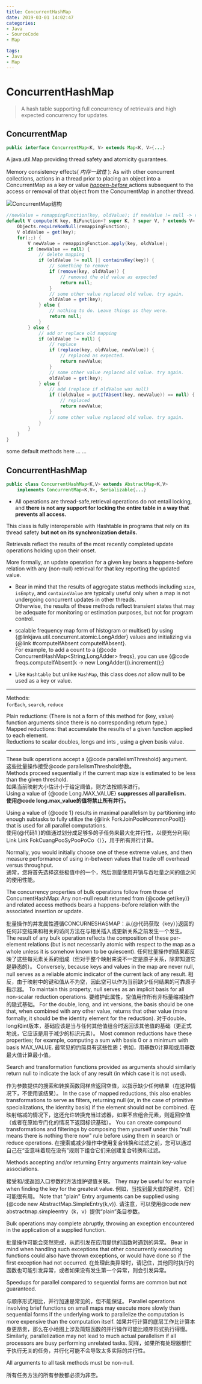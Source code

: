 ```yaml
---
title: ConcurrentHashMap
date: 2019-03-01 14:02:47
categories:
- Java
- SourceCode
- Map

tags:
- Java
- Map
---
```

# ConcurrentHashMap
>A hash table supporting full concurrency of retrievals and high expected concurrency for updates.

<!-- more -->
## ConcurrentMap

```java
public interface ConcurrentMap<K, V> extends Map<K, V>{...}
```

A java.util.Map providing thread safety and atomicity guarantees.<!-- 线程安全，原子性操作 -->   

Memory consistency effects( *内存一致性* ): As with other concurrent collections, actions in a thread prior to placing an object into a ConcurrentMap as a key or value [ *happen-before* ]() actions subsequent to the access or removal of that object from the  ConcurrentMap in another thread.     
<!-- 与其他并发集合一样，在将对象放入ConcurrentMap作为键或值之前的线程中的操作发生在从另一个线程中的 ConcurrentMap访问或删除该对象之后的操作之前。 -->     
![ConcurrentMap结构](./ConcurrentMap_Structure.jpg "ConcurrentMap结构")      

```java
//newValue = remappingFunction(key, oldValue); if newValue != null -> replace (key, oldValue) with (key, newValue)   
default V compute(K key, BiFunction<? super K, ? super V, ? extends V> remappingFunction) {
    Objects.requireNonNull(remappingFunction);
    V oldValue = get(key);
    for(;;) {
        V newValue = remappingFunction.apply(key, oldValue);
        if (newValue == null) {
            // delete mapping
            if (oldValue != null || containsKey(key)) {
                // something to remove
                if (remove(key, oldValue)) {
                    // removed the old value as expected
                    return null;
                }
                // some other value replaced old value. try again.
                oldValue = get(key);
            } else {
                // nothing to do. Leave things as they were.
                return null;
            }
        } else {
            // add or replace old mapping
            if (oldValue != null) {
                // replace
                if (replace(key, oldValue, newValue)) {
                    // replaced as expected.
                    return newValue;
                }
                // some other value replaced old value. try again.
                oldValue = get(key);
            } else {
                // add (replace if oldValue was null)
                if ((oldValue = putIfAbsent(key, newValue)) == null) {
                    // replaced
                    return newValue;
                }
                // some other value replaced old value. try again.
            }
        }
    }
}
```
some default methods here ... ...

## ConcurrentHashMap
```java
public class ConcurrentHashMap<K,V> extends AbstractMap<K,V>
    implements ConcurrentMap<K,V>, Serializable{...}
```

- All operations are thread-safe,retrieval operations do not entail locking, and **there is not any support for locking the entire table in a way that prevents all access.**               
<!-- 所有操作都是线程安全的，检索操作不需要锁定，并且不支持以阻止所有访问的方式锁定整个表。 -->       
This class is fully interoperable with Hashtable in programs that rely on its thread safety **but not on its synchronization details.**     
<!-- 这个类在依赖线程安全而不依赖synchronization细节的程序中与Hashtable完全互操作。 -->
Retrievals reflect the results of the most recently completed update operations holding upon their onset.   
<!-- 检索反映了最新完成的更新操作在开始时的结果。-->   
More formally, an update operation for a given key bears a happens-before relation with any (non-null) retrieval for that key reporting the updated value.<!-- 更新操作在检索之前发生 -->

- Bear in mind that the results of aggregate status methods including `size`, `isEmpty`, and `containsValue` are typically useful only when a map is not undergoing concurrent updates in other threads.<!-- aggregate status methods 聚合状态方法的结果仅在其他线程未进行更新操作时返回 -->       
Otherwise, the results of these methods reflect transient states that may be adequate for monitoring or estimation purposes, but not for program control.<!-- 否则，聚合状态结果仅表示当前瞬时的集合状态，虽然可能符合检测与评估的目的，但是无法满足编程要求 -->

- scalable frequency map form of histogram or multiset) by using {@linkjava.util.concurrent.atomic.LongAdder} values and initializing via {@link #computeIfAbsent computeIfAbsent}.      
For example, to add a count to a {@code ConcurrentHashMap<String,LongAdder> freqs}, you can use {@code freqs.computeIfAbsent(k -> new LongAdder()).increment();} <!-- LongAdder 与 AtomicLong -->

- Like `Hashtable` but unlike `HashMap`, this class does <em>not</em> allow null to be used as a key or value.


---
Methods:   
`forEach`, `search`, `reduce`    
<!-- reductions: 约减，减少  -->
Plain reductions: (There is not a form of this method for (key, value) function arguments since there is no corresponding return type.)     
Mapped reductions: that accumulate the results of a given function applied to each element.    
Reductions to scalar doubles, longs and ints , using a given basis value.   

---
These bulk operations accept a {@code parallelismThreshold} argument.   
这些批量操作接受@code parallelismThreshold参数。     
Methods proceed sequentially if the current map size is estimated to be less than the given threshold.   
如果当前映射大小估计小于给定阈值，则方法按顺序进行。   
Using a value of {@code Long.MAX_VALUE} **suppresses all parallelism.**   
**使用@code long.max_value的值将禁止所有并行。**   

Using a value of {@code 1} results in maximal parallelism by partitioning into enough subtasks to fully utilize the {@link ForkJoinPool#commonPool()} that is used for all parallel computations.   
使用{@代码1 }的值通过划分成足够多的子任务来最大化并行性，以便充分利用{ Link Link FokCuangPooSyPooPoCo（）}，用于所有并行计算。   

Normally, you would initially choose one of these extreme values, and then measure performance of using in-between values that trade off overhead versus throughput.   
通常，您将首先选择这些极值中的一个，然后测量使用开销与吞吐量之间的值之间的使用性能。   
<p>The concurrency properties of bulk operations follow from those of ConcurrentHashMap: Any non-null result returned from {@code get(key)} and related access methods bears a happens-before relation with the associated insertion or update.   
<P>批量操作的并发属性遵循CONCURNESHASMAP：从{@代码获取（key）}返回的任何非空结果和相关的访问方法在与相关插入或更新关系之前发生一个发生。      
The result of any bulk operation reflects the composition of these per-element relations (but is not necessarily atomic with respect to the map as a whole unless it is somehow known to be quiescent).      
任何批量操作的结果都反映了这些每元素关系的组成（但对于整个映射来说不一定是原子关系，除非知道它是静态的）。      
Conversely, because keys and values in the map are never null, null serves as a reliable atomic indicator of the current lack of any result.      
相反，由于映射中的键和值从不为空，因此空可以作为当前缺少任何结果的可靠原子指示器。      
To maintain this property, null serves as an implicit basis for all non-scalar reduction operations.      
要维护此属性，空值用作所有非标量缩减操作的隐式基础。      
For the double, long, and int versions, the basis should be one that, when combined with any other value, returns that other value (more formally, it should be the identity element for the reduction).      
对于double、long和int版本，基础应该是当与任何其他值组合时返回该其他值的基础（更正式地说，它应该是用于减少的标识元素）。      
Most common reductions have these properties; for example, computing a sum with basis 0 or a minimum with basis MAX_VALUE.      
最常见的约简具有这些性质；例如，用基数0计算和或用基数最大值计算最小值。      
<p>Search and transformation functions provided as arguments should similarly return null to indicate the lack of any result (in which case it is not used).      
<p>作为参数提供的搜索和转换函数同样应返回空值，以指示缺少任何结果（在这种情况下，不使用该结果）。      
In the case of mapped reductions, this also enables transformations to serve as filters, returning null (or, in the case of primitive specializations, the identity basis) if the element should not be combined.      
在映射缩减的情况下，这还允许转换充当过滤器，如果不应组合元素，则返回空值（或者在原始专门化的情况下返回标识基础）。      
You can create compound transformations and filterings by composing them yourself under this "null means there is nothing there now" rule before using them in search or reduce operations.      
在搜索或减少操作中使用复合转换和过滤之前，您可以通过自己在“空意味着现在没有”规则下组合它们来创建复合转换和过滤。      
<p>Methods accepting and/or returning Entry arguments maintain key-value associations.      
<p>接受和/或返回入口参数的方法维护键值关联。      
They may be useful for example when finding the key for the greatest value.      
例如，当找到最大值的键时，它们可能很有用。      
Note that "plain" Entry arguments can be supplied using {@code new AbstractMap.SimpleEntry(k,v)}.      
请注意，可以使用@code new abstractmap.simpleentry（k，v）提供“plain”条目参数。      
<p>Bulk operations may complete abruptly, throwing an exception encountered in the application of a supplied function.      
<p>批量操作可能会突然完成，从而引发在应用提供的函数时遇到的异常。      
Bear in mind when handling such exceptions that other concurrently executing functions could also have thrown exceptions, or would have done so if the first exception had not occurred.      
在处理此类异常时，请记住，其他同时执行的函数也可能引发异常，或者如果没有发生第一个异常，则会引发异常。      
<p>Speedups for parallel compared to sequential forms are common but not guaranteed.      
<p>与顺序形式相比，并行加速是常见的，但不能保证。      
Parallel operations involving brief functions on small maps may execute more slowly than sequential forms if the underlying work to parallelize the computation is more expensive than the computation itself.      
如果并行计算的底层工作比计算本身更昂贵，那么在小地图上涉及简短函数的并行操作可能比顺序形式执行得慢。      
Similarly, parallelization may not lead to much actual parallelism if all processors are busy performing unrelated tasks.      
同样，如果所有处理器都忙于执行无关的任务，并行化可能不会导致太多实际的并行性。      
<p>All arguments to all task methods must be non-null.      
<p>所有任务方法的所有参数都必须为非空。
